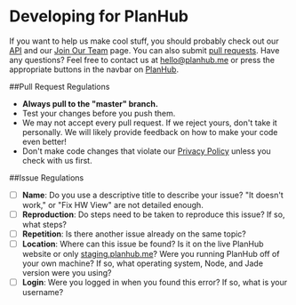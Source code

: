 # Developing for PlanHub

If you want to help us make cool stuff, you should probably check out our [API](http://planhubme.github.io/APIDocs) and our [Join Our Team](https://raw.githubusercontent.com/PlanHubMe/PlanHub/master/public/images/mysteriousImage.jpg) page. You can also submit [pull requests](https://help.github.com/articles/using-pull-requests/). Have any questions? Feel free to contact us at [hello@planhub.me](mailto:hello@planhub.me) or press the appropriate buttons in the navbar on [PlanHub](http://planhub.me).

##Pull Request Regulations
* **Always pull to the "master" branch.**
* Test your changes before you push them.
* We may not accept every pull request. If we reject yours, don't take it personally. We will likely provide feedback on how to make your code even better!
* Don't make code changes that violate our [Privacy Policy](http://planhub.me/privacy) unless you check with us first.

##Issue Regulations

[//]: # (IF YOU UPDATE THIS SECTION, MAKE SURE YOU UPDATE THE COORESPONDING ISSUE_TEMPLATE.md FILE.)


- [ ] **Name**: Do you use a descriptive title to describe your issue? "It doesn't work," or "Fix HW View" are not detailed enough.
- [ ] **Reproduction**: Do steps need to be taken to reproduce this issue? If so, what steps?
- [ ] **Repetition**: Is there another issue already on the same topic?
- [ ] **Location**: Where can this issue be found? Is it on the live PlanHub website or only [staging.planhub.me](http://staging.planhub.me)? Were you running PlanHub off of your own machine? If so, what operating system, Node, and Jade version were you using?
- [ ] **Login**: Were you logged in when you found this error? If so, what is your username?
